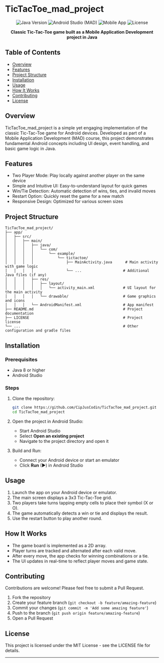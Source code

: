 # TicTacToe_mad_project

<div align="center">
  <img src="https://img.shields.io/badge/Java-8%2B-blue" alt="Java Version">
  <img src="https://img.shields.io/badge/Android%20Studio-MAD-green" alt="Android Studio (MAD)">
  <img src="https://img.shields.io/badge/Mobile-App-yellow" alt="Mobile App">
  <img src="https://img.shields.io/badge/License-MIT-green" alt="License">
</div>

<p align="center">
  <strong>Classic Tic-Tac-Toe game built as a Mobile Application Development project in Java</strong>
</p>

## Table of Contents
- [Overview](#overview)
- [Features](#features)
- [Project Structure](#project-structure)
- [Installation](#installation)
- [Usage](#usage)
- [How It Works](#how-it-works)
- [Contributing](#contributing)
- [License](#license)

## Overview
TicTacToe_mad_project is a simple yet engaging implementation of the classic Tic-Tac-Toe game for Android devices. Developed as part of a Mobile Application Development (MAD) course, this project demonstrates fundamental Android concepts including UI design, event handling, and basic game logic in Java.

## Features
- Two Player Mode: Play locally against another player on the same device
- Simple and Intuitive UI: Easy-to-understand layout for quick games
- Win/Tie Detection: Automatic detection of wins, ties, and invalid moves
- Restart Option: Quickly reset the game for a new match
- Responsive Design: Optimized for various screen sizes

## Project Structure
```
TicTacToe_mad_project/
├── app/
│   ├── src/
│   │   ├── main/
│   │   │   ├── java/
│   │   │   │   └── com/
│   │   │   │       └── example/
│   │   │   │           └── tictactoe/
│   │   │   │               ├── MainActivity.java      # Main activity with game logic
│   │   │   │               └── ...                   # Additional Java files (if any)
│   │   │   ├── res/
│   │   │   │   ├── layout/
│   │   │   │   │   └── activity_main.xml             # UI layout for the main activity
│   │   │   │   └── drawable/                         # Game graphics and icons
│   │   │   └── AndroidManifest.xml                   # App manifest
├── README.md                                         # Project documentation
├── LICENSE                                           # Project license
└── ...                                               # Other configuration and gradle files
```

## Installation

### Prerequisites
- Java 8 or higher
- Android Studio

### Steps
1. Clone the repository:
   ```bash
   git clone https://github.com/CipJusCodin/TicTacToe_mad_project.git
   cd TicTacToe_mad_project
   ```

2. Open the project in Android Studio:
    - Start Android Studio
    - Select **Open an existing project**
    - Navigate to the project directory and open it

3. Build and Run:
    - Connect your Android device or start an emulator
    - Click **Run** (▶) in Android Studio

## Usage
1. Launch the app on your Android device or emulator.
2. The main screen displays a 3x3 Tic-Tac-Toe grid.
3. Two players take turns tapping empty cells to place their symbol (X or O).
4. The game automatically detects a win or tie and displays the result.
5. Use the restart button to play another round.

## How It Works
- The game board is implemented as a 2D array.
- Player turns are tracked and alternated after each valid move.
- After every move, the app checks for winning combinations or a tie.
- The UI updates in real-time to reflect player moves and game state.

## Contributing
Contributions are welcome! Please feel free to submit a Pull Request.

1. Fork the repository
2. Create your feature branch (`git checkout -b feature/amazing-feature`)
3. Commit your changes (`git commit -m 'Add some amazing feature'`)
4. Push to the branch (`git push origin feature/amazing-feature`)
5. Open a Pull Request

## License
This project is licensed under the MIT License - see the LICENSE file for details.

---
